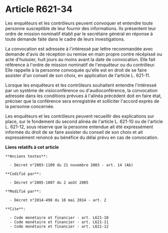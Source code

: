 # Article R621-34

Les enquêteurs et les contrôleurs peuvent convoquer et entendre toute personne susceptible de leur fournir des informations.
Ils présentent leur ordre de mission nominatif établi par le secrétaire général en réponse à toute demande faite dans le
cadre de leurs investigations. 

La convocation est adressée à l'intéressé par lettre recommandée avec demande d'avis de réception ou remise en main propre
contre récépissé ou acte d'huissier, huit jours au moins avant la date de convocation. Elle fait référence à l'ordre de
mission nominatif de l'enquêteur ou du contrôleur. Elle rappelle à la personne convoquée qu'elle est en droit de se faire
assister d'un conseil de son choix, en application de l'article L. 621-11. 

Lorsque les enquêteurs et les contrôleurs souhaitent entendre l'intéressé par un système de visioconférence ou
d'audioconférence, la convocation adressée dans les conditions prévues à l'alinéa précédent doit en faire état, préciser que
la conférence sera enregistrée et solliciter l'accord exprès de la personne concernée. 

Les enquêteurs et les contrôleurs peuvent recueillir des explications sur place, sur le fondement du second alinéa de
l'article L. 621-10 ou de l'article L. 621-12, sous réserve que la personne entendue ait été expressément informée du droit
de se faire assister du conseil de son choix et ait expressément renoncé au bénéfice du délai prévu en cas de convocation.

**Liens relatifs à cet article**

	**Anciens textes**:

	  - Décret n°2003-1109 du 21 novembre 2003 - art. 14 (Ab)

	**Codifié par**:

	  - Décret n°2005-1007 du 2 août 2005

	**Modifié par**:

	  - Décret n°2014-498 du 16 mai 2014 - art. 2

	**Cite**:

	  - Code monétaire et financier - art. L621-10
	  - Code monétaire et financier - art. L621-11
	  - Code monétaire et financier - art. L621-12
